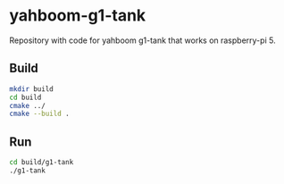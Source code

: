 # yahboom-g1-tank

Repository with code for yahboom g1-tank that works on raspberry-pi 5.

## Build


```bash
mkdir build
cd build
cmake ../
cmake --build .
```

## Run

```bash
cd build/g1-tank
./g1-tank
```



